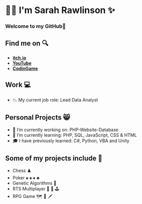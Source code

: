 
# :woman_technologist: **I'm Sarah Rawlinson** :sparkles:
### Welcome to my GitHub👋 <br>
##  Find me on :mag: <br>
 - [**itch.io**](https://sarahrawlinson.itch.io) <br>
 - [**YouTube**](https://www.youtube.com/channel/UCZzctauCe1sxTTCsK93Tlmw) <br>
 - [**CodinGame**](https://www.codingame.com/profile/a1e2eaabbc2c9f00fcf40b0e27e2a5b17222005) <br>
## Work :computer: <br> 
- :chart_with_downwards_trend: My current job role: Lead Data Analyst
## Personal Projects :smile_cat:
- :construction: I’m currently working on: PHP-Website-Database
- :exploding_head: I’m currently learning: PHP, SQL, JavaScript, CSS & HTML 
- :mortar_board: I have previously learned: C#, Python, VBA and Unity



## Some of my projects include :file_folder:<br>
- Chess :chess_pawn: <br>
- Poker :spades: :spades: :diamonds: :clubs: <br>
- Genetic Algorithms :dna:
- RTS Multiplayer :satellite: :signal_strength: :joystick: <br> 
- RPG Game :world_map: :compass: :dagger:<br>

